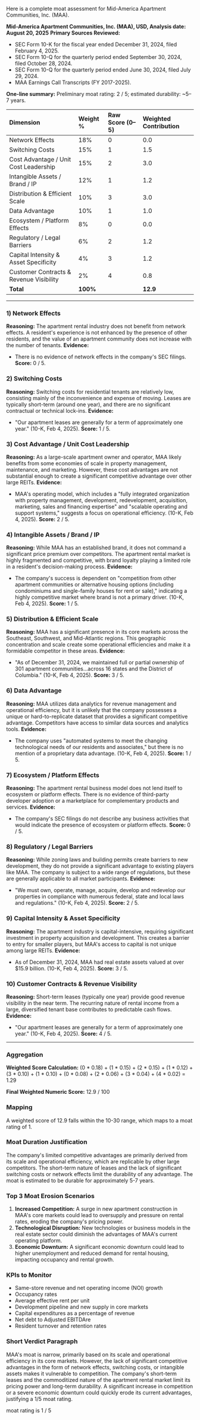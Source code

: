 Here is a complete moat assessment for Mid-America Apartment Communities, Inc. (MAA).

**Mid-America Apartment Communities, Inc. (MAA), USD, Analysis date: August 20, 2025**
**Primary Sources Reviewed:**
*   SEC Form 10-K for the fiscal year ended December 31, 2024, filed February 4, 2025.
*   SEC Form 10-Q for the quarterly period ended September 30, 2024, filed October 28, 2024.
*   SEC Form 10-Q for the quarterly period ended June 30, 2024, filed July 29, 2024.
*   MAA Earnings Call Transcripts (FY 2017-2025).

**One-line summary:** Preliminary moat rating: 2 / 5; estimated durability: ~5–7 years.

| Dimension | Weight % | Raw Score (0–5) | Weighted Contribution |
| :--- | :--- | :--- | :--- |
| Network Effects | 18% | 0 | 0.0 |
| Switching Costs | 15% | 1 | 1.5 |
| Cost Advantage / Unit Cost Leadership | 15% | 2 | 3.0 |
| Intangible Assets / Brand / IP | 12% | 1 | 1.2 |
| Distribution & Efficient Scale | 10% | 3 | 3.0 |
| Data Advantage | 10% | 1 | 1.0 |
| Ecosystem / Platform Effects | 8% | 0 | 0.0 |
| Regulatory / Legal Barriers | 6% | 2 | 1.2 |
| Capital Intensity & Asset Specificity | 4% | 3 | 1.2 |
| Customer Contracts & Revenue Visibility | 2% | 4 | 0.8 |
| **Total** | **100%** | | **12.9** |

---

### 1) Network Effects
**Reasoning:** The apartment rental industry does not benefit from network effects. A resident's experience is not enhanced by the presence of other residents, and the value of an apartment community does not increase with the number of tenants.
**Evidence:**
*   There is no evidence of network effects in the company's SEC filings.
**Score:** 0 / 5.

### 2) Switching Costs
**Reasoning:** Switching costs for residential tenants are relatively low, consisting mainly of the inconvenience and expense of moving. Leases are typically short-term (around one year), and there are no significant contractual or technical lock-ins.
**Evidence:**
*   "Our apartment leases are generally for a term of approximately one year." (10-K, Feb 4, 2025).
**Score:** 1 / 5.

### 3) Cost Advantage / Unit Cost Leadership
**Reasoning:** As a large-scale apartment owner and operator, MAA likely benefits from some economies of scale in property management, maintenance, and marketing. However, these cost advantages are not substantial enough to create a significant competitive advantage over other large REITs.
**Evidence:**
*   MAA's operating model, which includes a "fully integrated organization with property management, development, redevelopment, acquisition, marketing, sales and financing expertise" and "scalable operating and support systems," suggests a focus on operational efficiency. (10-K, Feb 4, 2025).
**Score:** 2 / 5.

### 4) Intangible Assets / Brand / IP
**Reasoning:** While MAA has an established brand, it does not command a significant price premium over competitors. The apartment rental market is highly fragmented and competitive, with brand loyalty playing a limited role in a resident's decision-making process.
**Evidence:**
*   The company's success is dependent on "competition from other apartment communities or alternative housing options (including condominiums and single-family houses for rent or sale)," indicating a highly competitive market where brand is not a primary driver. (10-K, Feb 4, 2025).
**Score:** 1 / 5.

### 5) Distribution & Efficient Scale
**Reasoning:** MAA has a significant presence in its core markets across the Southeast, Southwest, and Mid-Atlantic regions. This geographic concentration and scale create some operational efficiencies and make it a formidable competitor in these areas.
**Evidence:**
*   "As of December 31, 2024, we maintained full or partial ownership of 301 apartment communities...across 16 states and the District of Columbia." (10-K, Feb 4, 2025).
**Score:** 3 / 5.

### 6) Data Advantage
**Reasoning:** MAA utilizes data analytics for revenue management and operational efficiency, but it is unlikely that the company possesses a unique or hard-to-replicate dataset that provides a significant competitive advantage. Competitors have access to similar data sources and analytics tools.
**Evidence:**
*   The company uses "automated systems to meet the changing technological needs of our residents and associates," but there is no mention of a proprietary data advantage. (10-K, Feb 4, 2025).
**Score:** 1 / 5.

### 7) Ecosystem / Platform Effects
**Reasoning:** The apartment rental business model does not lend itself to ecosystem or platform effects. There is no evidence of third-party developer adoption or a marketplace for complementary products and services.
**Evidence:**
*   The company's SEC filings do not describe any business activities that would indicate the presence of ecosystem or platform effects.
**Score:** 0 / 5.

### 8) Regulatory / Legal Barriers
**Reasoning:** While zoning laws and building permits create barriers to new development, they do not provide a significant advantage to existing players like MAA. The company is subject to a wide range of regulations, but these are generally applicable to all market participants.
**Evidence:**
*   "We must own, operate, manage, acquire, develop and redevelop our properties in compliance with numerous federal, state and local laws and regulations." (10-K, Feb 4, 2025).
**Score:** 2 / 5.

### 9) Capital Intensity & Asset Specificity
**Reasoning:** The apartment industry is capital-intensive, requiring significant investment in property acquisition and development. This creates a barrier to entry for smaller players, but MAA's access to capital is not unique among large REITs.
**Evidence:**
*   As of December 31, 2024, MAA had real estate assets valued at over $15.9 billion. (10-K, Feb 4, 2025).
**Score:** 3 / 5.

### 10) Customer Contracts & Revenue Visibility
**Reasoning:** Short-term leases (typically one year) provide good revenue visibility in the near term. The recurring nature of rental income from a large, diversified tenant base contributes to predictable cash flows.
**Evidence:**
*   "Our apartment leases are generally for a term of approximately one year." (10-K, Feb 4, 2025).
**Score:** 4 / 5.

---

### Aggregation
**Weighted Score Calculation:**
(0 * 0.18) + (1 * 0.15) + (2 * 0.15) + (1 * 0.12) + (3 * 0.10) + (1 * 0.10) + (0 * 0.08) + (2 * 0.06) + (3 * 0.04) + (4 * 0.02) = 1.29

**Final Weighted Numeric Score:** 12.9 / 100

### Mapping
A weighted score of 12.9 falls within the 10-30 range, which maps to a moat rating of 1.

### Moat Duration Justification
The company's limited competitive advantages are primarily derived from its scale and operational efficiency, which are replicable by other large competitors. The short-term nature of leases and the lack of significant switching costs or network effects limit the durability of any advantage. The moat is estimated to be durable for approximately 5-7 years.

### Top 3 Moat Erosion Scenarios
1.  **Increased Competition:** A surge in new apartment construction in MAA's core markets could lead to oversupply and pressure on rental rates, eroding the company's pricing power.
2.  **Technological Disruption:** New technologies or business models in the real estate sector could diminish the advantages of MAA's current operating platform.
3.  **Economic Downturn:** A significant economic downturn could lead to higher unemployment and reduced demand for rental housing, impacting occupancy and rental growth.

### KPIs to Monitor
*   Same-store revenue and net operating income (NOI) growth
*   Occupancy rates
*   Average effective rent per unit
*   Development pipeline and new supply in core markets
*   Capital expenditures as a percentage of revenue
*   Net debt to Adjusted EBITDAre
*   Resident turnover and retention rates

### Short Verdict Paragraph
MAA's moat is narrow, primarily based on its scale and operational efficiency in its core markets. However, the lack of significant competitive advantages in the form of network effects, switching costs, or intangible assets makes it vulnerable to competition. The company's short-term leases and the commoditized nature of the apartment rental market limit its pricing power and long-term durability. A significant increase in competition or a severe economic downturn could quickly erode its current advantages, justifying a 1/5 moat rating.

moat rating is 1 / 5